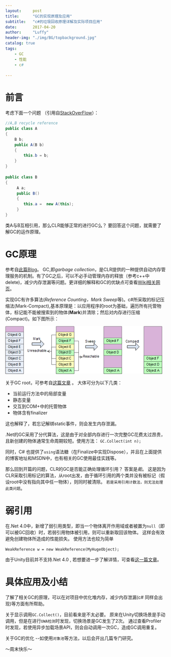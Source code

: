 ```yaml
---
layout:     post
title:      "GC的实现原理及应用"
subtitle:   "c#的垃圾回收原理详解及实际项目应用"
date:       2017-04-20
author:     "Luffy"
header-img: "./img/BG/topbackground.jpg"
catalog: true
tags:
    - GC
    - 性能
    - c#

---
```


# 前言
考虑下面一个问题 （引用自[StackOverFlow](http://stackoverflow.com/questions/8840567/garbage-collector-and-circular-reference)）：

```cs
//A,B recycle reference
public class A
{
	B b;
	public A(B b)
	{
		this.b = b;
	}
}

public class B
{
     A a;
     public B() 
     { 
     	this.a =  new A(this);
     }
}
```

类A与B互相引用，那么CLR能够正常的进行GC么？ 要回答这个问题，就需要了解GC的运作原理。

# GC原理
参考自[此篇Blog](http://www.cnblogs.com/springyangwc/archive/2011/06/13/2080149.html)。
GC,即*garbage collection*，是CLR提供的一种提供自动内存管理服务的机制。有了GC之后，可以不必手动管理内存的释放（参考c++中delete)，减少内存泄漏等问题。更详细的解释和GC的优缺点可查看[Wiki相关网页](https://en.wikipedia.org/wiki/Garbage_collection_(computer_science))。

实现GC有许多算法(*Reference Counting，Mark Sweep*等)。c#所采取的标记压缩法(Mark-Compact),基本原理是：以应用程序的root为基础，遍历所有托管物体，标记能不能被搜索到的物体(__Mark__)并清除；然后对内存进行压缩(Compact)。如下图所示：

![GC示意图](/img/CS/gcCollection.png)  

关于GC root，可参考自[这篇文章](https://www.simple-talk.com/dotnet/.net-framework/understanding-garbage-collection-in-.net/) 。 大体可分为以下几类：

* 当前运行方法中的局部变量
* 静态变量
* 交互到COM+中的托管物体
* 物体含有finalizer

这也解释了，若忘记解绑static事件，则会发生内存泄漏。

.Net的GC采用了分代算法，这是由于对全部内存进行一次完整GC花费太过昂贵，且新创建的物体通常生命周期较短。使用方法： `GC.Collect(int n);`

同时，C# 也提供了`using`语法糖（在Finalize中实现Dispose），并且在上面提供的博客地址和MSDN中，也有相关的GC使用最佳实践等。

那么回到开篇的问题，CLR的GC是否能正确处理循环引用？  答案是*能*。  这是因为CLR采取引用标记的算法，从root出发，由于循环引用的两个类并没有被标记（假设root中没有指向其中任一物体），则同时被清除。  `若是采用引用计数法，则无法处理此类问题`。

# 弱引用
在.Net 4.0中，新增了弱引用类型，即当一个物体离开作用域或者被置为`null`（即可以被GC回收）时，若弱引用物体被引用，则可以重新取回该物体。 这样会有效避免创建物体所造成的性能损失。 使用方法也较为简单 

`WeakReference w = new WeakReference(MyHugeObject);`  

由于Unity目前并不支持.Net 4.0 , 若想要进一步了解详情，可查看[这一篇文章](http://tipsandtricks.runicsoft.com/CSharp/WeakReferences.html)。

# 具体应用及小结

了解了相关GC的原理，可以在对项目中优化堆内存，减少内存泄漏(c# 同样会出现)等方面有所帮助。   

关于显示调用`GC.Collect()`，目前看来是不太必要。 原来在Unity切换场景是手动调用，但是在进行`UWA检测`时发现，切换场景是GC发生了2次。  通过查看Profiler时发现，若使用异步加载场景API，则会自动调用一次GC，造成GC调用重复。  

关于GC的优化  --如使用`对象池`等方法，以后会开出几篇专门研究。


～周末快乐～
 
